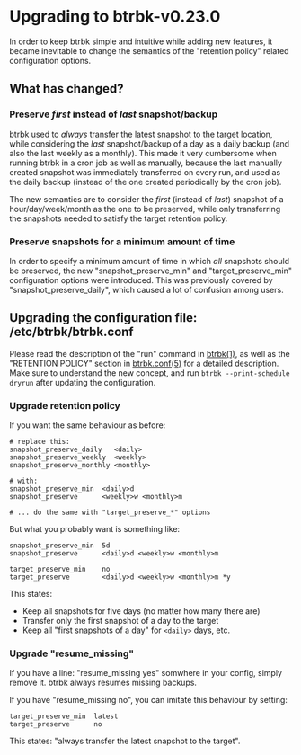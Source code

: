 Upgrading to btrbk-v0.23.0
==========================

In order to keep btrbk simple and intuitive while adding new features,
it became inevitable to change the semantics of the "retention policy"
related configuration options.


What has changed?
-----------------

### Preserve *first* instead of *last* snapshot/backup

btrbk used to *always* transfer the latest snapshot to the target
location, while considering the *last* snapshot/backup of a day as a
daily backup (and also the last weekly as a monthly). This made it
very cumbersome when running btrbk in a cron job as well as manually,
because the last manually created snapshot was immediately transferred
on every run, and used as the daily backup (instead of the one created
periodically by the cron job).

The new semantics are to consider the *first* (instead of *last*)
snapshot of a hour/day/week/month as the one to be preserved, while
only transferring the snapshots needed to satisfy the target retention
policy.


### Preserve snapshots for a minimum amount of time

In order to specify a minimum amount of time in which *all* snapshots
should be preserved, the new "snapshot_preserve_min" and
"target_preserve_min" configuration options were introduced. This was
previously covered by "snapshot_preserve_daily", which caused a lot of
confusion among users.


Upgrading the configuration file: /etc/btrbk/btrbk.conf
-------------------------------------------------------

Please read the description of the "run" command in [btrbk(1)], as
well as the "RETENTION POLICY" section in [btrbk.conf(5)] for a
detailed description. Make sure to understand the new concept, and run
`btrbk --print-schedule dryrun` after updating the configuration.


### Upgrade retention policy

If you want the same behaviour as before:

    # replace this:
    snapshot_preserve_daily   <daily>
    snapshot_preserve_weekly  <weekly>
    snapshot_preserve_monthly <monthly>

    # with:
    snapshot_preserve_min  <daily>d
    snapshot_preserve      <weekly>w <monthly>m

    # ... do the same with "target_preserve_*" options


But what you probably want is something like:

    snapshot_preserve_min  5d
    snapshot_preserve      <daily>d <weekly>w <monthly>m

    target_preserve_min    no
    target_preserve        <daily>d <weekly>w <monthly>m *y

This states:

  * Keep all snapshots for five days (no matter how many there are)
  * Transfer only the first snapshot of a day to the target
  * Keep all "first snapshots of a day" for `<daily>` days, etc.


### Upgrade "resume_missing"

If you have a line: "resume_missing yes" somwhere in your config,
simply remove it. btrbk always resumes missing backups.

If you have "resume_missing no", you can imitate this behaviour by
setting:

    target_preserve_min  latest
    target_preserve      no

This states: "always transfer the latest snapshot to the target".


  [btrbk(1)]: https://digint.ch/btrbk/doc/btrbk.1.html
  [btrbk.conf(5)]: https://digint.ch/btrbk/doc/btrbk.conf.5.html
